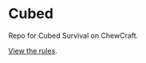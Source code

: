 # Cubed

Repo for Cubed Survival on ChewCraft.

[View the rules](https://github.com/ChewCraft/Cubed/blob/master/rules.md).
